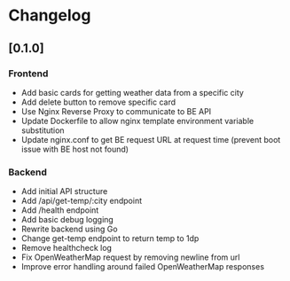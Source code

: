 # Changelog

## [0.1.0]

### Frontend
- Add basic cards for getting weather data from a specific city
- Add delete button to remove specific card
- Use Nginx Reverse Proxy to communicate to BE API
- Update Dockerfile to allow nginx template environment variable substitution
- Update nginx.conf to get BE request URL at request time (prevent boot issue with BE host not found)

### Backend
- Add initial API structure
- Add /api/get-temp/:city endpoint
- Add /health endpoint
- Add basic debug logging
- Rewrite backend using Go
- Change get-temp endpoint to return temp to 1dp
- Remove healthcheck log
- Fix OpenWeatherMap request by removing newline from url
- Improve error handling around failed OpenWeatherMap responses
